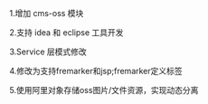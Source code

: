 1.增加 cms-oss 模块

2.支持 idea 和 eclipse 工具开发
 
3.Service 层模式修改

4.修改为支持fremarker和jsp;fremarker定义标签

5.使用阿里对象存储oss图片/文件资源，实现动态分离